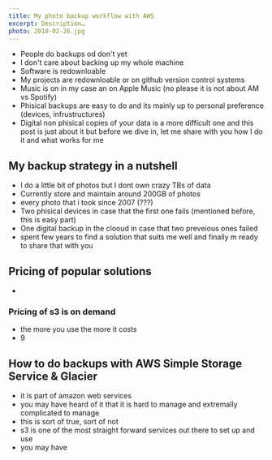 ```yaml
---
title: My photo backup workflow with AWS
excerpt: Description…
photo: 2018-02-26.jpg
---
```


- People do backups od don't yet
- I don't care about backing up my whole machine
- Software is redownloable
- My projects are redownloable or on github version control systems
- Music is on in my case an on Apple Music (no please it is not about AM vs Spotify)
- Phisical backups are easy to do and its mainly up to personal preference (devices, infrustructures)
- Digital non phisical copies of your data is a more difficult one and this post is just about it but before we dive in, let me share with you how I do it and what works for me

## My backup strategy in a nutshell

- I do a little bit of photos but I dont own crazy TBs of data
- Currently store and maintain around 200GB of photos
- every photo that i took since 2007 (???)
- Two phisical devices in case that the first one fails (mentioned before, this is easy part)
- One digital backup in the clooud in case that two preveious ones failed
- spent few years to find a solution that suits me well and finally m ready to share that with you

## Pricing of popular solutions

- 

### Pricing of s3 is on demand

- the more you use the more it costs
- 9

## How to do backups with AWS Simple Storage Service & Glacier

- it is part of amazon web services
- you may have heard of it that it is hard to manage and extremally complicated to manage
- this is sort of true, sort of not
- s3 is one of the most straight forward services out there to set up and use
- you may have 
